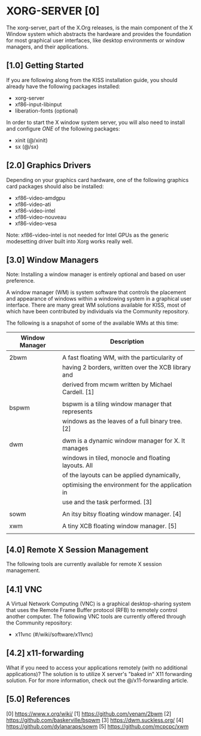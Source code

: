 XORG-SERVER [0]
===============

The xorg-server, part of the X.Org releases, is the main component of the X 
Window system which abstracts the hardware and provides the foundation for most 
graphical user interfaces, like desktop environments or window managers, and 
their applications.

[1.0] Getting Started
---------------------

If you are following along from the KISS installation guide, you should already
have the following packages installed:

*   xorg-server
*   xf86-input-libinput
*   liberation-fonts (optional)

In order to start the X window system server, you will also need to install
and configure _ONE_ of the following packages:

*   xinit (@/xinit)
*   sx (@/sx)

[2.0] Graphics Drivers
----------------------

Depending on your graphics card hardware, one of the following graphics card 
packages should also be installed:

*   xf86-video-amdgpu
*   xf86-video-ati
*   xf86-video-intel
*   xf86-video-nouveau
*   xf86-video-vesa

Note: xf86-video-intel is not needed for Intel GPUs as the generic modesetting 
      driver built into Xorg works really well.

[3.0] Window Managers
---------------------

Note: Installing a window manager is entirely optional and based on user 
      preference.

A window manager (WM) is system software that controls the placement and 
appearance of windows within a windowing system in a graphical user interface. 
There are many great WM solutions available for KISS, most of which have been 
contributed by individuals via the Community repository. 

The following is a snapshot of some of the available WMs at this time:

|   Window Manager   |   Description                                           |
|--------------------|---------------------------------------------------------|
|                    |                                                         |
|   2bwm             |   A fast floating WM, with the particularity of         |
|                    |   having 2 borders, written over the XCB library and    |
|                    |   derived from mcwm written by Michael Cardell. [1]     |
|                    |                                                         |
|   bspwm            |   bspwm is a tiling window manager that represents      |
|                    |   windows as the leaves of a full binary tree. [2]      |
|                    |                                                         |
|   dwm              |   dwm is a dynamic window manager for X. It manages     |
|                    |   windows in tiled, monocle and floating layouts. All   |
|                    |   of the layouts can be applied dynamically,            |
|                    |   optimising the environment for the application in     |
|                    |   use and the task performed. [3]                       |
|                    |                                                         |
|   sowm             |   An itsy bitsy floating window manager. [4]            |
|                    |                                                         |
|   xwm              |   A tiny XCB floating window manager. [5]               |
|                    |                                                         |

[4.0] Remote X Session Management
---------------------------------

The following tools are currently available for remote X session management.

[4.1] VNC
---------

A Virtual Network Computing (VNC) is a graphical desktop-sharing system that 
uses the Remote Frame Buffer protocol (RFB) to remotely control another 
computer. The following VNC tools are currently offered through the
Community repository:

*   x11vnc (#/wiki/software/x11vnc)

[4.2] x11-forwarding
--------------------

What if you need to access your applications remotely (with no additional 
applications)? The solution is to utilize X server's "baked in" X11 
forwarding solution. For for more information, check out the 
@/x11-forwarding article.  

[5.0] References
----------------

[0] https://www.x.org/wiki/
[1] https://github.com/venam/2bwm
[2] https://github.com/baskerville/bspwm
[3] https://dwm.suckless.org/
[4] https://github.com/dylanaraps/sowm
[5] https://github.com/mcpcpc/xwm
